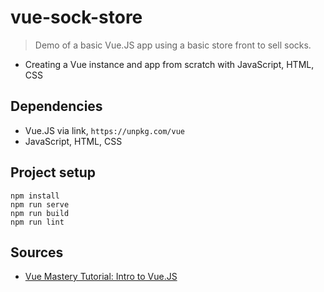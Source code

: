 # vue-sock-store

> Demo of a basic Vue.JS app using a basic store front to sell socks.
- Creating a Vue instance and app from scratch with JavaScript, HTML, CSS



## Dependencies

- Vue.JS via link, ` https://unpkg.com/vue `
- JavaScript, HTML, CSS


## Project setup

```
npm install
npm run serve
npm run build
npm run lint
```




## Sources

- [Vue Mastery Tutorial: Intro to Vue.JS](https://www.vuemastery.com/courses/intro-to-vue-js/vue-instance/})
